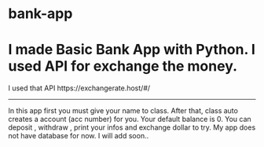 # bank-app
<h1>I made Basic Bank App with Python. I used API for exchange the money.</h1>
<p>I used that API https://exchangerate.host/#/</p>
<hr>
<p>In this app first you must give your name to class. After that, class auto creates a account (acc number) for you. Your default balance is 0. You can deposit , withdraw , print your infos and exchange dollar to try. My app does not have database for now. I will add soon..</p>
